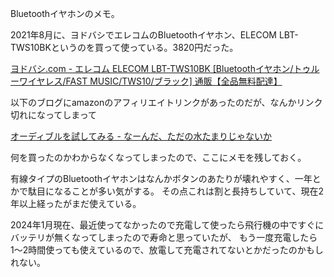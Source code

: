 Bluetoothイヤホンのメモ。

2021年8月に、ヨドバシでエレコムのBluetoothイヤホン、ELECOM LBT-TWS10BKというのを買って使っている。3820円だった。

[ヨドバシ.com - エレコム ELECOM LBT-TWS10BK [Bluetoothイヤホン/トゥルーワイヤレス/FAST MUSIC/TWS10/ブラック] 通販【全品無料配達】](https://www.yodobashi.com/product-detail/100000001005876492/)

以下のブログにamazonのアフィリエイトリンクがあったのだが、なんかリンク切れになってしまって

[オーディブルを試してみる - なーんだ、ただの水たまりじゃないか](https://karino2.github.io/2021/09/04/try_audible.html)

何を買ったのかわからなくなってしまったので、ここにメモを残しておく。

有線タイプのBluetoothイヤホンはなんかボタンのあたりが壊れやすく、一年とかで駄目になることが多い気がする。
その点これは割と長持ちしていて、現在2年以上経ったがまだ使えている。

2024年1月現在、最近使ってなかったので充電して使ったら飛行機の中ですぐにバッテリが無くなってしまったので寿命と思っていたが、
もう一度充電したら1〜2時間使っても使えているので、放電して充電されてないとかだったのかもしれない。

